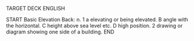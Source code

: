 TARGET DECK
ENGLISH

START
Basic
Elevation
Back: n. 1 a elevating or being elevated. B angle with the horizontal. C height above sea level etc. D high position. 2 drawing or diagram showing one side of a building.
END

